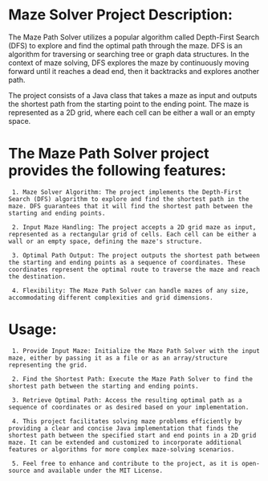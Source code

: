 # Maze Solver Project Description:
The Maze Path Solver utilizes a popular algorithm called Depth-First Search (DFS) to explore and find the optimal path through the maze. DFS is an algorithm for traversing or searching tree or graph data structures. In the context of maze solving, DFS explores the maze by continuously moving forward until it reaches a dead end, then it backtracks and explores another path.

The project consists of a Java class that takes a maze as input and outputs the shortest path from the starting point to the ending point. The maze is represented as a 2D grid, where each cell can be either a wall or an empty space.

# The Maze Path Solver project provides the following features:
     1. Maze Solver Algorithm: The project implements the Depth-First Search (DFS) algorithm to explore and find the shortest path in the maze. DFS guarantees that it will find the shortest path between the starting and ending points.

     2. Input Maze Handling: The project accepts a 2D grid maze as input, represented as a rectangular grid of cells. Each cell can be either a wall or an empty space, defining the maze's structure.

     3. Optimal Path Output: The project outputs the shortest path between the starting and ending points as a sequence of coordinates. These coordinates represent the optimal route to traverse the maze and reach the destination.

     4. Flexibility: The Maze Path Solver can handle mazes of any size, accommodating different complexities and grid dimensions.

# Usage:
     1. Provide Input Maze: Initialize the Maze Path Solver with the input maze, either by passing it as a file or as an array/structure representing the grid.

     2. Find the Shortest Path: Execute the Maze Path Solver to find the shortest path between the starting and ending points.

     3. Retrieve Optimal Path: Access the resulting optimal path as a sequence of coordinates or as desired based on your implementation.

     4. This project facilitates solving maze problems efficiently by providing a clear and concise Java implementation that finds the shortest path between the specified start and end points in a 2D grid maze. It can be extended and customized to incorporate additional features or algorithms for more complex maze-solving scenarios.

     5. Feel free to enhance and contribute to the project, as it is open-source and available under the MIT License.
